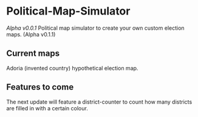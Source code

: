 # Political-Map-Simulator
*Alpha v0.0.1*
Political map simulator to create your own custom election maps.
(Alpha v0.1.1)

## Current maps
Adoria (invented country) hypothetical election map.

## Features to come
The next update will feature a district-counter to count how many districts are filled in with a certain colour.
